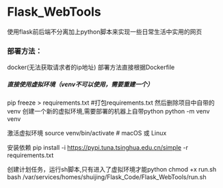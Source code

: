 # Flask_WebTools
使用flask前后端不分离加上python脚本来实现一些日常生活中实用的网页

### 部署方法：

docker(无法获取请求者的ip地址)
部署方法直接根据Dockerfile

##### **直接使用虚拟环境（venv不可以使用，需要重建一个）**

pip freeze > requirements.txt  #打包requirements.txt
然后删除项目中自带的venv
创建一个新的虚拟环境,需要部署的机器上自带python
python -m venv venv

激活虚拟环境
source venv/bin/activate  # macOS 或 Linux 

安装依赖
pip install -i https://pypi.tuna.tsinghua.edu.cn/simple -r requirements.txt

创建计划任务，运行sh脚本,只有进入了虚拟环境才能python
chmod +x run.sh
bash /var/services/homes/shuijing/Flask_Code/Flask_WebTools/run.sh